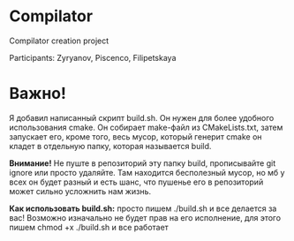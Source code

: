 # Compilator
Compilator creation project

Participants: Zyryanov, Piscenco, Filipetskaya

# Важно!
Я добавил написанный скрипт build.sh. Он нужен для более удобного использования cmake. Он собирает make-файл из CMakeLists.txt, затем запускает его, кроме того, весь мусор, который генерит cmake он кладет в отдельную папку, которая называется build.

__Внимание!__ Не пуште в репозиторий эту папку build, прописывайте git ignore или просто удаляйте. Там находится бесполезный мусор, но мб у всех он будет разный и есть шанс, что пушенье его в репозиторий может сильно усложнить нам жизнь.

__Как использовать build.sh:__
просто пишем ./build.sh и все делается за вас! Возможно изначально не будет прав на его исполнение, для этого пишем chmod +x ./build.sh и все работает
